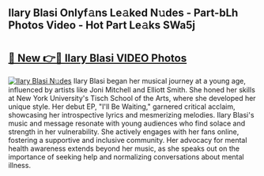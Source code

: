 ## Ilary Blasi Onlyf𝚊ns Le𝚊ked N𝚞des - Part-bLh Photos Video - Hot Part Le𝚊ks SWa5j

# <h2><a href="http://ac29813.deff.icu/?id=Ilary+Blasi">🔗 New 👉🔴 Ilary Blasi VIDEO Photos</a></h2>

[![Ilary Blasi N𝚞des](https://i.imgur.com/rIISA9y.gif)](http://ac29813.deff.icu/?id=Ilary+Blasi)
Ilary Blasi began her musical journey at a young age, influenced by artists like Joni Mitchell and Elliott Smith. She honed her skills at New York University's Tisch School of the Arts, where she developed her unique style. Her debut EP, "I'll Be Waiting," garnered critical acclaim, showcasing her introspective lyrics and mesmerizing melodies. Ilary Blasi's music and message resonate with young audiences who find solace and strength in her vulnerability. She actively engages with her fans online, fostering a supportive and inclusive community. Her advocacy for mental health awareness extends beyond her music, as she speaks out on the importance of seeking help and normalizing conversations about mental illness.

